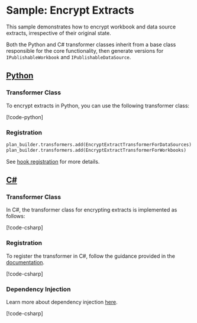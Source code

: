 # Sample: Encrypt Extracts

This sample demonstrates how to encrypt workbook and data source extracts, irrespective of their original state.

Both the Python and C# transformer classes inherit from a base class responsible for the core functionality, then generate versions for `IPublishableWorkbook` and `IPublishableDataSource`.

## [Python](#tab/Python)

### Transformer Class

To encrypt extracts in Python, you can use the following transformer class:

[!code-python[](../../../../examples/Python.ExampleApplication/hooks/transformers/encrypt_extracts_transformer.py)]

### Registration

[//]: <> (Adding this as code as regions are not supported in python snippets)

```Python
plan_builder.transformers.add(EncryptExtractTransformerForDataSources)
plan_builder.transformers.add(EncryptExtractTransformerForWorkbooks)
```

See [hook registration](~/samples/index.md?tabs=Python#hook-registration) for more details.

## [C#](#tab/CSharp)

### Transformer Class

In C#, the transformer class for encrypting extracts is implemented as follows:

[!code-csharp[](../../../../examples/Csharp.ExampleApplication/Hooks/Transformers/EncryptExtractTransformer.cs#class)]

### Registration

To register the transformer in C#, follow the guidance provided in the [documentation](~/samples/index.md?tabs=CSharp#hook-registration).

[!code-csharp[](../../../../examples/Csharp.ExampleApplication/MyMigrationApplication.cs#EncryptExtractTransformer-Registration)]

### Dependency Injection

Learn more about dependency injection [here](~/articles/dependency_injection.md).

[!code-csharp[](../../../../examples/Csharp.ExampleApplication/Program.cs#EncryptExtractTransformer-DI)]
